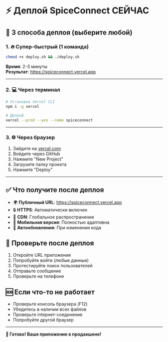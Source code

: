 # ⚡ Деплой SpiceConnect СЕЙЧАС

## 🚀 3 способа деплоя (выберите любой)

### 1. 🔥 Супер-быстрый (1 команда)
```bash
chmod +x deploy.sh && ./deploy.sh
```
**Время**: 2-3 минуты  
**Результат**: https://spiceconnect.vercel.app

---

### 2. 💻 Через терминал
```bash
# Установка Vercel CLI
npm i -g vercel

# Деплой
vercel --prod --yes --name spiceconnect
```

---

### 3. 🌐 Через браузер
1. Зайдите на [vercel.com](https://vercel.com)
2. Войдите через GitHub
3. Нажмите "New Project"
4. Загрузите папку проекта
5. Нажмите "Deploy"

---

## ✅ Что получите после деплоя

- 🌍 **Публичный URL**: https://spiceconnect.vercel.app
- 🔒 **HTTPS**: Автоматически включен
- 🚀 **CDN**: Глобальное распространение  
- 📱 **Мобильная версия**: Полностью адаптивна
- 🔄 **Автообновления**: При изменении кода

## 🎯 Проверьте после деплоя

1. Откройте URL приложения
2. Попробуйте войти (любые данные)
3. Протестируйте поиск пользователей
4. Отправьте сообщение
5. Проверьте на телефоне

## 🆘 Если что-то не работает

- Проверьте консоль браузера (F12)
- Убедитесь в наличии всех файлов
- Проверьте intернет-соединение
- Попробуйте другой браузер

---

**🎉 Готово! Ваше приложение в продакшене!** 